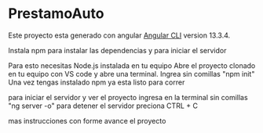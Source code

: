 # PrestamoAuto

Este proyecto esta generado con angular [Angular CLI](https://github.com/angular/angular-cli) version 13.3.4.



Instala npm para instalar las dependencias y para iniciar el servidor

Para esto necesitas Node.js instalada en tu equipo
Abre el proyecto clonado en tu equipo con VS code y abre una terminal.
Ingrea sin comillas "npm init"
Una vez tengas instalado npm ya esta listo para correr

para iniciar el servidor y ver el proyecto ingresa en la terminal sin comillas "ng server -o"
para detener el servidor preciona CTRL + C

mas instrucciones con forme avance el proyecto
